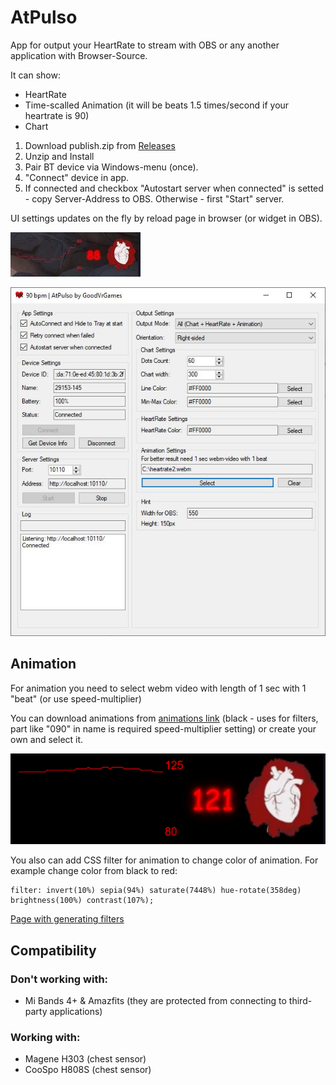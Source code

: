 # AtPulso
App for output your HeartRate to stream with OBS or any another application with Browser-Source.

It can show:
- HeartRate
- Time-scalled Animation (it will be beats 1.5 times/second if your heartrate is 90)
- Chart

1. Download publish.zip from [Releases](https://github.com/alextrof94/AtPulso/releases)
2. Unzip and Install
3. Pair BT device via Windows-menu (once).
4. "Connect" device in app.
5. If connected and checkbox "Autostart server when connected" is setted - copy Server-Address to OBS. Otherwise - first "Start" server.


UI settings updates on the fly by reload page in browser (or widget in OBS).

![Preview2](https://github.com/alextrof94/AtPulso/blob/main/images/screenshot.jpg)

![Settings](https://github.com/alextrof94/AtPulso/blob/main/images/main.jpg)


## Animation
For animation you need to select webm video with length of 1 sec with 1 "beat" (or use speed-multiplier)

You can download animations from [animations link](https://github.com/alextrof94/AtPulso/tree/main/animations) (black - uses for filters, part like "090" in name is required speed-multiplier setting) or create your own and select it.

![Preview1](https://github.com/alextrof94/AtPulso/blob/main/images/preview.gif)

You also can add CSS filter for animation to change color of animation. For example change color from black to red:
```
filter: invert(10%) sepia(94%) saturate(7448%) hue-rotate(358deg) brightness(100%) contrast(107%);
```
[Page with generating filters](https://codepen.io/sosuke/pen/Pjoqqp)



## Compatibility
### Don't working with:
 - Mi Bands 4+ & Amazfits (they are protected from connecting to third-party applications)

### Working with:
 - Magene H303 (chest sensor)
 - CooSpo H808S (chest sensor)
